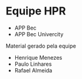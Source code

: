 # Equipe HPR

- APP Bec
- APP Bec Univercity

Material gerado pela equipe

- Henrique Menezes
- Paulo Linhares
- Rafael Almeida
